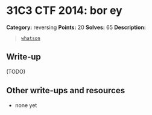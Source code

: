 # 31C3 CTF 2014: bor ey

**Category:** reversing
**Points:** 20
**Solves:** 65
**Description:**

> [`whatson`](whatson)

## Write-up

(TODO)

## Other write-ups and resources

* none yet

